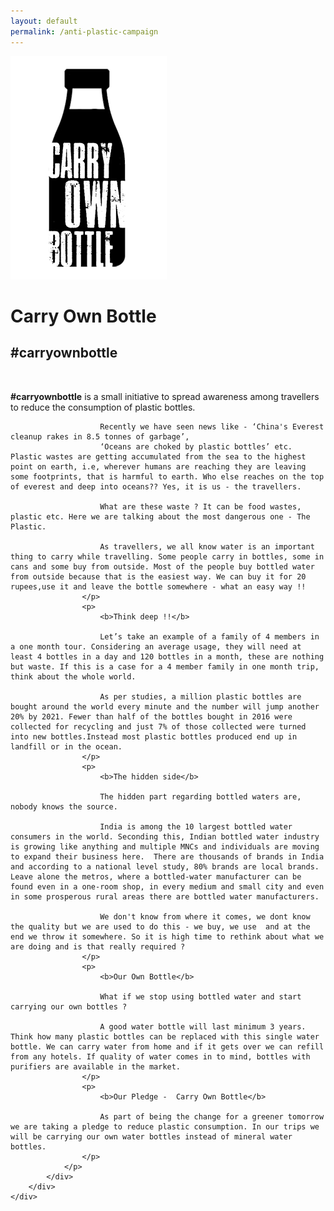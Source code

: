 ```yaml
---
layout: default
permalink: /anti-plastic-campaign
---
```


<div id="fullpage">
	<div class="section post-data">
		<div class="row content">
			<div class="col-sm-3 sidenav">
				<img src="/assets/img/COB.png" alt="" title="" media-simple="true">
			</div>
			<div class="col-sm-8" id='xcampdata'>
				<h1>Carry Own Bottle</h1>   
				<h2>#carryownbottle</h2>     
				<br>
				<p class="moto-data">
					<p>
						<b>#carryownbottle</b> is a small initiative to spread awareness among travellers to reduce the consumption of plastic bottles.

						Recently we have seen news like - ‘China's Everest cleanup rakes in 8.5 tonnes of garbage’, 
						‘Oceans are choked by plastic bottles’ etc. Plastic wastes are getting accumulated from the sea to the highest point on earth, i.e, wherever humans are reaching they are leaving some footprints, that is harmful to earth. Who else reaches on the top of everest and deep into oceans?? Yes, it is us - the travellers.

						What are these waste ? It can be food wastes, plastic etc. Here we are talking about the most dangerous one - The Plastic.

						As travellers, we all know water is an important thing to carry while travelling. Some people carry in bottles, some in cans and some buy from outside. Most of the people buy bottled water from outside because that is the easiest way. We can buy it for 20 rupees,use it and leave the bottle somewhere - what an easy way !!
					</p>
					<p>
						<b>Think deep !!</b>

						Let’s take an example of a family of 4 members in a one month tour. Considering an average usage, they will need at least 4 bottles in a day and 120 bottles in a month, these are nothing but waste. If this is a case for a 4 member family in one month trip, think about the whole world. 

						As per studies, a million plastic bottles are bought around the world every minute and the number will jump another 20% by 2021. Fewer than half of the bottles bought in 2016 were collected for recycling and just 7% of those collected were turned into new bottles.Instead most plastic bottles produced end up in landfill or in the ocean. 
					</p>
					<p>
						<b>The hidden side</b>

						The hidden part regarding bottled waters are, nobody knows the source.

						India is among the 10 largest bottled water consumers in the world. Seconding this, Indian bottled water industry is growing like anything and multiple MNCs and individuals are moving to expand their business here.  There are thousands of brands in India and according to a national level study, 80% brands are local brands. Leave alone the metros, where a bottled-water manufacturer can be found even in a one-room shop, in every medium and small city and even in some prosperous rural areas there are bottled water manufacturers.

						We don't know from where it comes, we dont know the quality but we are used to do this - we buy, we use  and at the end we throw it somewhere. So it is high time to rethink about what we are doing and is that really required ?
					</p>
					<p>
						<b>Our Own Bottle</b>

						What if we stop using bottled water and start carrying our own bottles ? 

						A good water bottle will last minimum 3 years. Think how many plastic bottles can be replaced with this single water bottle. We can carry water from home and if it gets over we can refill from any hotels. If quality of water comes in to mind, bottles with purifiers are available in the market. 
					</p>
					<p>
						<b>Our Pledge -  Carry Own Bottle</b>

						As part of being the change for a greener tomorrow we are taking a pledge to reduce plastic consumption. In our trips we will be carrying our own water bottles instead of mineral water bottles.
					</p>
				</p>
			</div>
		</div>
	</div>
</div>

